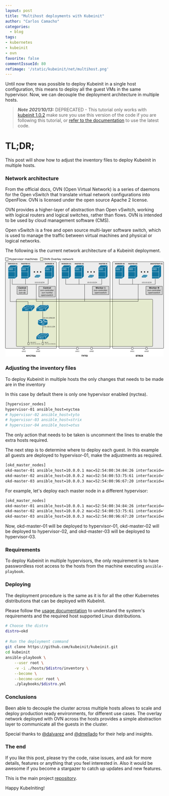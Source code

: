```yaml
---
layout: post
title: "Multihost deployments with Kubeinit"
author: "Carlos Camacho"
categories:
  - blog
tags:
- kubernetes
- kubeinit
- ovn
favorite: false
commentIssueId: 80
refimage: '/static/kubeinit/net/multihost.png'
---
```


Until now there was possible to deploy Kubeinit in
a single host configuration, this means to deploy
all the guest VMs in the same hypervisor.
Now, we can decouple the deployment architecture in multiple
hosts.

>  __*Note 2021/10/13:*__ DEPRECATED - This tutorial only works with
[kubeinit 1.0.2](https://github.com/Kubeinit/kubeinit/releases/tag/1.0.2) make
sure you use this version of the code if you are following this tutorial, or
[refer to the documentation](https://docs.kubeinit.org/) to use the latest code.

# TL;DR;

This post will show how to adjust the inventory files to
deploy Kubeinit in multiple hosts.

### Network architecture

From the official docs,
OVN (Open Virtual Network) is a series of daemons for the Open vSwitch that translate
virtual network configurations into OpenFlow.
OVN is licensed under the open source Apache 2 license.

OVN provides a higher-layer of abstraction than Open vSwitch,
working with logical routers and logical switches, rather than flows.
OVN is intended to be used by cloud management software (CMS).

Open vSwitch is a free and open source multi-layer software switch,
which is used to manage the traffic between virtual machines and
physical or logical networks.

The following is the current network architecture of a Kubeinit deployment.

![](/static/kubeinit/net/ovn.png)

### Adjusting the inventory files

To deploy Kubeinit in multiple hosts the only
changes that needs to be made are in the inventory

In this case by default there is only one hypervisor enabled (nyctea).

```bash
[hypervisor_nodes]
hypervisor-01 ansible_host=nyctea
# hypervisor-02 ansible_host=tyto
# hypervisor-03 ansible_host=strix
# hypervisor-04 ansible_host=otus
```

The only action that needs to be taken is uncomment the lines to
enable the extra hosts required.

The next step is to determine where to deploy each guest.
In this example all guests are deployed to hypervisor-01,
make the adjustments as required.

```bash
[okd_master_nodes]
okd-master-01 ansible_host=10.0.0.1 mac=52:54:00:34:84:26 interfaceid=47f2be09-9cde-49d5-bc7b-76189dfcb8a9 target=hypervisor-01 type=virtual
okd-master-02 ansible_host=10.0.0.2 mac=52:54:00:53:75:61 interfaceid=fb2028cf-dfb9-4d17-827d-3fae36cb3e98 target=hypervisor-01 type=virtual
okd-master-03 ansible_host=10.0.0.3 mac=52:54:00:96:67:20 interfaceid=d43b705e-86ce-4955-bbf4-3888210af82e target=hypervisor-01 type=virtual
```

For example, let's deploy each master node in a different hypervisor:


```bash
[okd_master_nodes]
okd-master-01 ansible_host=10.0.0.1 mac=52:54:00:34:84:26 interfaceid=47f2be09-9cde-49d5-bc7b-76189dfcb8a9 target=hypervisor-01 type=virtual
okd-master-02 ansible_host=10.0.0.2 mac=52:54:00:53:75:61 interfaceid=fb2028cf-dfb9-4d17-827d-3fae36cb3e98 target=hypervisor-02 type=virtual
okd-master-03 ansible_host=10.0.0.3 mac=52:54:00:96:67:20 interfaceid=d43b705e-86ce-4955-bbf4-3888210af82e target=hypervisor-03 type=virtual
```

Now, okd-master-01 will be deployed to hypervisor-01, okd-master-02 will be deployed to hypervisor-02,
and okd-master-03 will be deployed to hypervisor-03.

### Requirements

To deploy Kubeinit in multiple hypervisors, the only requirement is
to have passwordless root access to the hosts from the machine executing `ansible-playbook`.

### Deploying

The deployment procedure is the same
as it is for all the other Kubernetes distributions that can be
deployed with KubeInit.

Please follow the [usage documentation](http://docs.kubeinit.com/usage.html)
to understand the system's requirements and the required host supported
Linux distributions.

```bash
# Choose the distro
distro=okd

# Run the deployment command
git clone https://github.com/kubeinit/kubeinit.git
cd kubeinit
ansible-playbook \
    --user root \
    -v -i ./hosts/$distro/inventory \
    --become \
    --become-user root \
    ./playbooks/$distro.yml
```

### Conclusions

Been able to decouple the cluster across multiple hosts allows
to scale and deploy production ready environments, for different use cases.
The overlay network deployed with OVN across the hosts provides a simple abstraction
layer to communicate all the guests in the cluster.

Special thanks to
[@dalvarez](http://dani.foroselectronica.es/)
and
[@dmellado](https://github.com/danielmellado)
for their help and insights.

### The end

If you like this post, please try the code, raise issues, and ask for more details, features or
anything that you feel interested in. Also it would be awesome if you become a stargazer to catch up
updates and new features.

This is the main project [repository](https://github.com/kubeinit/kubeinit).

Happy KubeIniting!

